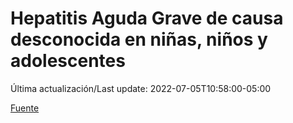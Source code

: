 # Hepatitis Aguda Grave de causa desconocida en niñas, niños y adolescentes

Última actualización/Last update: 2022-07-05T10:58:00-05:00

[Fuente](https://www.gob.mx/salud/documentos/hepatitis-aguda-grave-de-causa-desconocida-en-ninas-ninos-y-adolescentes)
